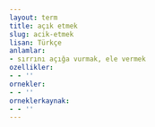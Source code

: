 ```yaml
---
layout: term
title: açık etmek
slug: acik-etmek
lisan: Türkçe
anlamlar:
- sırrını açığa vurmak, ele vermek
ozellikler:
- - ''
ornekler:
- - ''
orneklerkaynak:
- - ''
---
```

